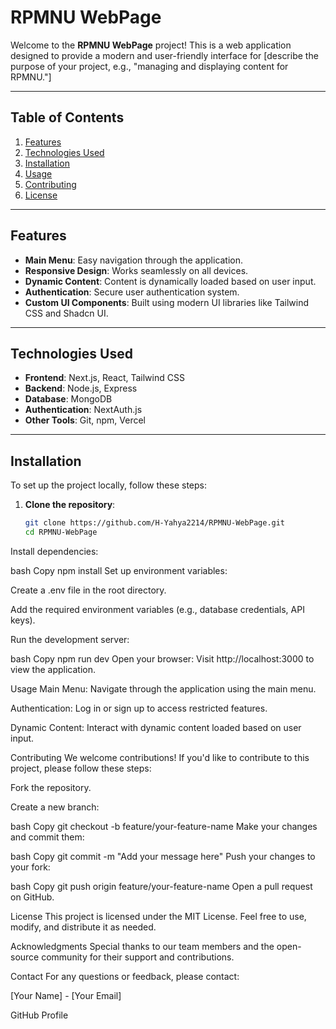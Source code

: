# **RPMNU WebPage**

Welcome to the **RPMNU WebPage** project! This is a web application designed to provide a modern and user-friendly interface for [describe the purpose of your project, e.g., "managing and displaying content for RPMNU."]

---

## **Table of Contents**
1. [Features](#features)
2. [Technologies Used](#technologies-used)
3. [Installation](#installation)
4. [Usage](#usage)
5. [Contributing](#contributing)
6. [License](#license)

---

## **Features**
- **Main Menu**: Easy navigation through the application.
- **Responsive Design**: Works seamlessly on all devices.
- **Dynamic Content**: Content is dynamically loaded based on user input.
- **Authentication**: Secure user authentication system.
- **Custom UI Components**: Built using modern UI libraries like Tailwind CSS and Shadcn UI.

---

## **Technologies Used**
- **Frontend**: Next.js, React, Tailwind CSS
- **Backend**: Node.js, Express
- **Database**: MongoDB
- **Authentication**: NextAuth.js
- **Other Tools**: Git, npm, Vercel

---

## **Installation**
To set up the project locally, follow these steps:

1. **Clone the repository**:
   ```bash
   git clone https://github.com/H-Yahya2214/RPMNU-WebPage.git
   cd RPMNU-WebPage
Install dependencies:

bash
Copy
npm install
Set up environment variables:

Create a .env file in the root directory.

Add the required environment variables (e.g., database credentials, API keys).

Run the development server:

bash
Copy
npm run dev
Open your browser:
Visit http://localhost:3000 to view the application.

Usage
Main Menu: Navigate through the application using the main menu.

Authentication: Log in or sign up to access restricted features.

Dynamic Content: Interact with dynamic content loaded based on user input.

Contributing
We welcome contributions! If you'd like to contribute to this project, please follow these steps:

Fork the repository.

Create a new branch:

bash
Copy
git checkout -b feature/your-feature-name
Make your changes and commit them:

bash
Copy
git commit -m "Add your message here"
Push your changes to your fork:

bash
Copy
git push origin feature/your-feature-name
Open a pull request on GitHub.

License
This project is licensed under the MIT License. Feel free to use, modify, and distribute it as needed.

Acknowledgments
Special thanks to our team members and the open-source community for their support and contributions.

Contact
For any questions or feedback, please contact:

[Your Name] - [Your Email]

GitHub Profile
